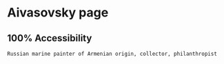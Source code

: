 # Aivasovsky page
## 100% Accessibility

```
Russian marine painter of Armenian origin, collector, philanthropist
```